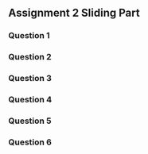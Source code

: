 ## Assignment 2 Sliding Part

### Question 1

### Question 2

### Question 3

### Question 4

### Question 5

### Question 6
